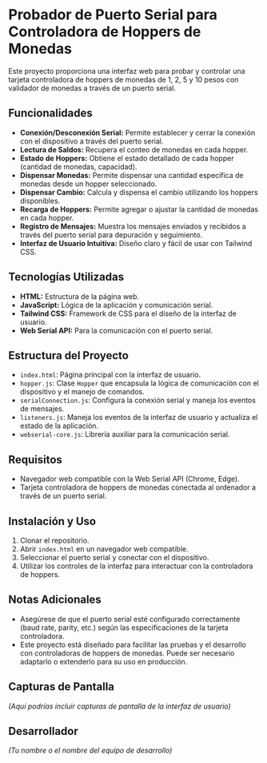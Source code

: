 # Probador de Puerto Serial para Controladora de Hoppers de Monedas

Este proyecto proporciona una interfaz web para probar y controlar una tarjeta controladora de hoppers de monedas de 1, 2, 5 y 10 pesos con validador de monedas a través de un puerto serial.

## Funcionalidades

* **Conexión/Desconexión Serial:** Permite establecer y cerrar la conexión con el dispositivo a través del puerto serial.
* **Lectura de Saldos:** Recupera el conteo de monedas en cada hopper.
* **Estado de Hoppers:** Obtiene el estado detallado de cada hopper (cantidad de monedas, capacidad).
* **Dispensar Monedas:** Permite dispensar una cantidad específica de monedas desde un hopper seleccionado.
* **Dispensar Cambio:** Calcula y dispensa el cambio utilizando los hoppers disponibles.
* **Recarga de Hoppers:** Permite agregar o ajustar la cantidad de monedas en cada hopper.
* **Registro de Mensajes:** Muestra los mensajes enviados y recibidos a través del puerto serial para depuración y seguimiento.
* **Interfaz de Usuario Intuitiva:** Diseño claro y fácil de usar con Tailwind CSS.

## Tecnologías Utilizadas

* **HTML:** Estructura de la página web.
* **JavaScript:** Lógica de la aplicación y comunicación serial.
* **Tailwind CSS:** Framework de CSS para el diseño de la interfaz de usuario.
* **Web Serial API:** Para la comunicación con el puerto serial.

## Estructura del Proyecto

* `index.html`:  Página principal con la interfaz de usuario.
* `hopper.js`:  Clase `Hopper` que encapsula la lógica de comunicación con el dispositivo y el manejo de comandos.
* `serialConnection.js`:  Configura la conexión serial y maneja los eventos de mensajes.
* `listeners.js`:  Maneja los eventos de la interfaz de usuario y actualiza el estado de la aplicación.
* `webserial-core.js`:  Librería auxiliar para la comunicación serial.

## Requisitos

* Navegador web compatible con la Web Serial API (Chrome, Edge).
* Tarjeta controladora de hoppers de monedas conectada al ordenador a través de un puerto serial.

## Instalación y Uso

1.  Clonar el repositorio.
2.  Abrir `index.html` en un navegador web compatible.
3.  Seleccionar el puerto serial y conectar con el dispositivo.
4.  Utilizar los controles de la interfaz para interactuar con la controladora de hoppers.

##  Notas Adicionales

* Asegúrese de que el puerto serial esté configurado correctamente (baud rate, parity, etc.) según las especificaciones de la tarjeta controladora.
* Este proyecto está diseñado para facilitar las pruebas y el desarrollo con controladoras de hoppers de monedas.  Puede ser necesario adaptarlo o extenderlo para su uso en producción.

## Capturas de Pantalla
_(Aquí podrías incluir capturas de pantalla de la interfaz de usuario)_

## Desarrollador

_(Tu nombre o el nombre del equipo de desarrollo)_